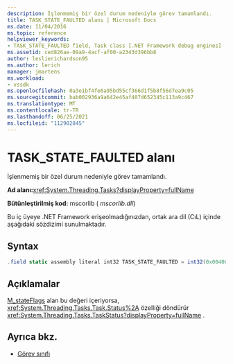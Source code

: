 ```yaml
---
description: İşlenmemiş bir özel durum nedeniyle görev tamamlandı.
title: TASK_STATE_FAULTED alanı | Microsoft Docs
ms.date: 11/04/2016
ms.topic: reference
helpviewer_keywords:
- TASK_STATE_FAULTED field, Task class [.NET Framework debug engines]
ms.assetid: ced826ae-09a9-4acf-af00-a2343d396bb8
author: leslierichardson95
ms.author: lerich
manager: jmartens
ms.workload:
- vssdk
ms.openlocfilehash: 0a3e1bf4fe6a95bd55cf366d1f5b8f56d7ea9c05
ms.sourcegitcommit: bab002936a9a642e45af407d652345c113a9c467
ms.translationtype: MT
ms.contentlocale: tr-TR
ms.lasthandoff: 06/25/2021
ms.locfileid: "112902845"
---
```

# <a name="task_state_faulted-field"></a>TASK_STATE_FAULTED alanı
İşlenmemiş bir özel durum nedeniyle görev tamamlandı.

 **Ad alanı:**<xref:System.Threading.Tasks?displayProperty=fullName>

 **Bütünleştirilmiş kod:** mscorlib ( *mscorlib.dll*)

 Bu iç üyeye .NET Framework erişeolmadığınızdan, ortak ara dil (CıL) içinde aşağıdaki sözdizimi sunulmaktadır.

## <a name="syntax"></a>Syntax

```csharp
.field static assembly literal int32 TASK_STATE_FAULTED = int32(0x00400000)
```

## <a name="remarks"></a>Açıklamalar
 [M_stateFlags](../../extensibility/debugger/m-stateflags-field.md) alan bu değeri içeriyorsa, <xref:System.Threading.Tasks.Task.Status%2A> özelliği döndürür <xref:System.Threading.Tasks.TaskStatus?displayProperty=fullName> .

## <a name="see-also"></a>Ayrıca bkz.
- [Görev sınıfı](../../extensibility/debugger/task-class-internal-members.md)
